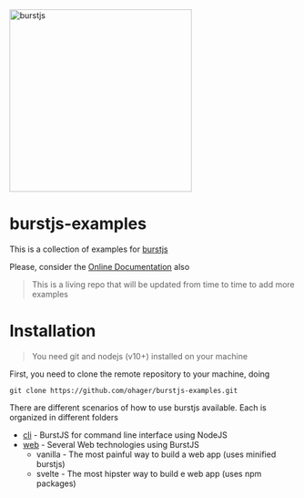 <img src="./assets/powered-by-burstjs.320px.png" alt="burstjs" width="320" align="middle" />

# burstjs-examples

This is a collection of examples for [burstjs](https://github.com/burst-apps-team/phoenix/blob/develop/lib/README.md)

Please, consider the [Online Documentation](https://burst-apps-team.github.io/phoenix/) also

> This is a living repo that will be updated from time to time to add more examples

# Installation

> You need git and nodejs (v10+) installed on your machine

First, you need to clone the remote repository to your machine, doing

```
git clone https://github.com/ohager/burstjs-examples.git
```

There are different scenarios of how to use burstjs available. 
Each is organized in different folders

- [cli](./cli/README.MD) - BurstJS for command line interface using NodeJS
- [web](./web/README.MD) - Several Web technologies using BurstJS 
    - vanilla - The most painful way to build a web app (uses minified burstjs) 
    - svelte - The most hipster way to build e web app (uses npm packages) 
